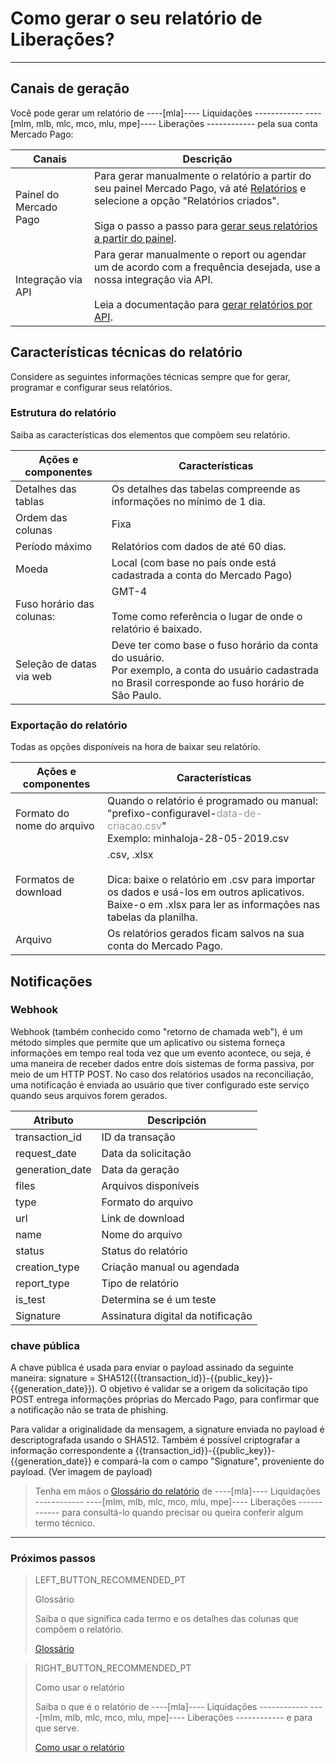 
# Como gerar o seu relatório de Liberações?
------------


## Canais de geração

Você pode gerar um relatório de ----[mla]---- Liquidações ------------ ----[mlm, mlb, mlc, mco, mlu, mpe]---- Liberações ------------ pela sua conta Mercado Pago:

| Canais | Descrição |
| --- | --- |
| Painel do Mercado Pago | Para gerar manualmente o relatório a partir do seu painel Mercado Pago, vá até [Relatórios](https://www.mercadopago[FAKER][URL][DOMAIN]/movements) e selecione a opção "Relatórios criados".<br/><br/>Siga o passo a passo para [gerar seus relatórios a partir do painel](https://www.mercadopago[FAKER][URL][DOMAIN]/developers/pt/guides/additional-content/reports/released-money/panel). |
| Integração via API | Para gerar manualmente o report ou agendar um de acordo com a frequência desejada, use a nossa integração via API. <br/><br/> Leia a documentação para [gerar relatórios por API](https://www.mercadopago[FAKER][URL][DOMAIN]/developers/pt/guides/additional-content/reports/released-money/api). |

## Características técnicas do relatório

Considere as seguintes informações técnicas sempre que for gerar, programar e configurar seus relatórios.


### Estrutura do relatório

Saiba as características dos elementos que compõem seu relatório.


| Ações e componentes | Características |
| --- | --- |
| Detalhes das tablas | Os detalhes das tabelas compreende as informações no mínimo de 1 dia. |
| Ordem das colunas | Fixa |
| Período máximo | Relatórios com dados de até 60 dias. |
| Moeda | Local (com base no país onde está cadastrada a conta do Mercado Pago) |
| Fuso horário das colunas: | GMT-4 <br/> <br/> Tome como referência o lugar de onde o relatório é baixado. |
| Seleção de datas via web | Deve ter como base o fuso horário da conta do usuário. <br/>Por exemplo, a conta do usuário cadastrada no Brasil corresponde ao fuso horário de São Paulo. |


### Exportação do relatório

Todas as opções disponíveis na hora de baixar seu relatório.

| Ações e componentes | Características |
| --- | --- |
| Formato do nome do arquivo | Quando o relatório é programado ou manual:<br/> "prefixo-configuravel-<span style='color:#999999;'>data-de-criacao.csv</span>" <br/> Exemplo: minhaloja-28-05-2019.csv |
| Formatos de download | .csv, .xlsx <br/><br/>Dica: baixe o relatório em .csv para importar os dados e usá-los em outros aplicativos. Baixe-o em .xlsx para ler as informações nas tabelas da planilha. |
| Arquivo | Os relatórios gerados ficam salvos na sua conta do Mercado Pago. |


## Notificações

### Webhook

Webhook (também conhecido como "retorno de chamada web"), é um método simples que permite que um aplicativo ou sistema forneça informações em tempo real toda vez que um evento acontece, ou seja, é uma maneira de receber dados entre dois sistemas de forma passiva, por meio de um HTTP POST. No caso dos relatórios usados na reconciliação, uma notificação é enviada ao usuário que tiver configurado este serviço quando seus arquivos forem gerados.

| Atributo | Descripción |
| --- | --- |
| transaction_id | ID da transação |
| request_date    | Data da solicitação |
| generation_date | Data da geração |
| files | Arquivos disponíveis |
| type | Formato do arquivo |
| url | Link de download |
| name | Nome do arquivo |
| status | Status do relatório |
| creation_type | Criação manual ou agendada |
| report_type | Tipo de relatório |
| is_test | Determina se é um teste |
| Signature | Assinatura digital da notificação |


### chave pública

A chave pública é usada para enviar o payload assinado da seguinte maneira: signature = SHA512({{transaction_id}}-{{public_key}}-{{generation_date}}). O objetivo é validar se a origem da solicitação tipo POST entrega informações próprias do Mercado Pago, para confirmar que a notificação não se trata de phishing.

Para validar a originalidade da mensagem, a signature enviada no payload é descriptografada usando o SHA512. Também é possível criptografar a informação correspondente a {{transaction_id}}-{{public_key}}-{{generation_date}} e compará-la com o campo "Signature", proveniente do payload. (Ver imagem de payload)

> Tenha em mãos o [Glossário do relatório](https://www.mercadopago[FAKER][URL][DOMAIN]/developers/pt/guides/additional-content/reports/released-money/glossary) de ----[mla]---- Liquidações ------------ ----[mlm, mlb, mlc, mco, mlu, mpe]---- Liberações ------------ para consultá-lo quando precisar ou queira conferir algum termo técnico.

<hr/>

### Próximos passos

> LEFT_BUTTON_RECOMMENDED_PT
>
> Glossário
>
> Saiba o que significa cada termo e os detalhes das colunas que compõem o relatório.
>
> [Glossário](https://www.mercadopago[FAKER][URL][DOMAIN]/developers/pt/guides/additional-content/reports/released-money/glossary)

> RIGHT_BUTTON_RECOMMENDED_PT
>
> Como usar o relatório
>
> Saiba o que é o relatório de ----[mla]---- Liquidações ------------ ----[mlm, mlb, mlc, mco, mlu, mpe]---- Liberações ------------ e para que serve. 
>
> [Como usar o relatório](https://www.mercadopago[FAKER][URL][DOMAIN]/developers/pt/guides/additional-content/reports/released-money/how-to-use)
